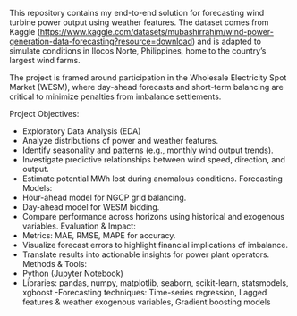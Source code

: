 This repository contains my end-to-end solution for forecasting wind turbine power output using weather features. The dataset comes from Kaggle (https://www.kaggle.com/datasets/mubashirrahim/wind-power-generation-data-forecasting?resource=download) 
and is adapted to simulate conditions in Ilocos Norte, Philippines, home to the country’s largest wind farms.

The project is framed around participation in the Wholesale Electricity Spot Market (WESM), where day-ahead forecasts and short-term balancing are critical to minimize penalties from imbalance settlements.

Project Objectives:
- Exploratory Data Analysis (EDA)
- Analyze distributions of power and weather features.
- Identify seasonality and patterns (e.g., monthly wind output trends).
- Investigate predictive relationships between wind speed, direction, and output.
- Estimate potential MWh lost during anomalous conditions.
Forecasting Models:
- Hour-ahead model for NGCP grid balancing.
- Day-ahead model for WESM bidding.
- Compare performance across horizons using historical and exogenous variables.
Evaluation & Impact:
- Metrics: MAE, RMSE, MAPE for accuracy.
- Visualize forecast errors to highlight financial implications of imbalance.
- Translate results into actionable insights for power plant operators.
Methods & Tools:
- Python (Jupyter Notebook)
- Libraries: pandas, numpy, matplotlib, seaborn, scikit-learn, statsmodels, xgboost
-Forecasting techniques: Time-series regression, Lagged features & weather exogenous variables, Gradient boosting models
